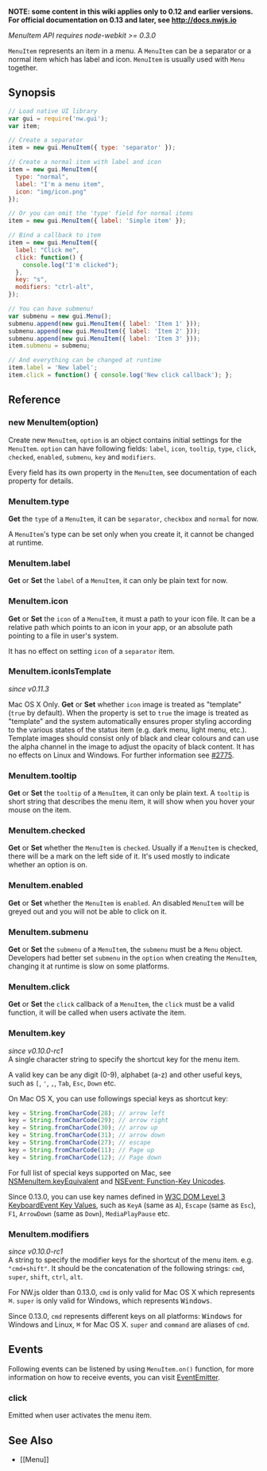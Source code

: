 **NOTE: some content in this wiki applies only to 0.12 and earlier versions. For official documentation on 0.13 and later, see http://docs.nwjs.io**

_MenuItem API requires node-webkit >= 0.3.0_

`MenuItem` represents an item in a menu. A `MenuItem` can be a separator or a normal item which has label and icon. `MenuItem` is usually used with `Menu` together.

## Synopsis

```javascript
// Load native UI library
var gui = require('nw.gui');
var item;

// Create a separator
item = new gui.MenuItem({ type: 'separator' });

// Create a normal item with label and icon
item = new gui.MenuItem({
  type: "normal", 
  label: "I'm a menu item",
  icon: "img/icon.png"
});

// Or you can omit the 'type' field for normal items
item = new gui.MenuItem({ label: 'Simple item' });

// Bind a callback to item
item = new gui.MenuItem({
  label: "Click me",
  click: function() {
    console.log("I'm clicked");
  },
  key: "s",
  modifiers: "ctrl-alt",
});

// You can have submenu!
var submenu = new gui.Menu();
submenu.append(new gui.MenuItem({ label: 'Item 1' }));
submenu.append(new gui.MenuItem({ label: 'Item 2' }));
submenu.append(new gui.MenuItem({ label: 'Item 3' }));
item.submenu = submenu;

// And everything can be changed at runtime
item.label = 'New label';
item.click = function() { console.log('New click callback'); };
```

## Reference

### new MenuItem(option)

Create new `MenuItem`, `option` is an object contains initial settings for the `MenuItem`. `option` can have following fields: `label`, `icon`, `tooltip`, `type`, `click`, `checked`, `enabled`, `submenu`, `key` and `modifiers`.

Every field has its own property in the `MenuItem`, see documentation of each property for details.

### MenuItem.type

**Get** the `type` of a `MenuItem`, it can be `separator`, `checkbox` and `normal` for now.

A `MenuItem`'s type can be set only when you create it, it cannot be changed at runtime.

### MenuItem.label

**Get** or **Set** the `label` of a `MenuItem`, it can only be plain text for now.

### MenuItem.icon

**Get** or **Set** the `icon` of a `MenuItem`, it must a path to your icon file. It can be a relative path which points to an icon in your app, or an absolute path pointing to a file in user's system.

It has no effect on setting `icon` of a `separator` item.

### MenuItem.iconIsTemplate
_since v0.11.3_

Mac OS X Only. **Get** or **Set** whether `icon` image is treated as "template" (`true` by default). When the property is set to `true` the image is treated as "template" and the system automatically ensures proper styling according to the various states of the status item (e.g. dark menu, light menu, etc.). Template images should consist only of black and clear colours and can use the alpha channel in the image to adjust the opacity of black content. It has no effects on Linux and Windows. For further information see [#2775](https://github.com/rogerwang/node-webkit/pull/2775).

### MenuItem.tooltip

**Get** or **Set** the `tooltip` of a `MenuItem`, it can only be plain text. A `tooltip` is short string that describes the menu item, it will show when you hover your mouse on the item.

### MenuItem.checked

**Get** or **Set** whether the `MenuItem` is `checked`. Usually if a `MenuItem` is checked, there will be a mark on the left side of it. It's used mostly to indicate whether an option is on.

### MenuItem.enabled

**Get** or **Set** whether the `MenuItem` is `enabled`. An disabled `MenuItem` will be greyed out and you will not be able to click on it.

### MenuItem.submenu

**Get** or **Set** the `submenu` of a `MenuItem`, the `submenu` must be a `Menu` object. Developers had better set `submenu` in the `option` when creating the `MenuItem`, changing it at runtime is slow on some platforms.

### MenuItem.click

**Get** or **Set** the `click` callback of a `MenuItem`, the `click` must be a valid function, it will be called when users activate the item.

### MenuItem.key
_since v0.10.0-rc1_  
A single character string to specify the shortcut key for the menu item.

A valid key can be any digit (0-9), alphabet (a-z) and other useful keys, such as `[`, `'`, `,`, `Tab`, `Esc`, `Down` etc.

On Mac OS X, you can use followings special keys as shortcut key:
```javascript
key = String.fromCharCode(28); // arrow left
key = String.fromCharCode(29); // arrow right
key = String.fromCharCode(30); // arrow up
key = String.fromCharCode(31); // arrow down
key = String.fromCharCode(27); // escape
key = String.fromCharCode(11); // Page up
key = String.fromCharCode(12); // Page down
```
For full list of special keys supported on Mac, see [NSMenuItem.keyEquivalent](https://developer.apple.com/library/mac/documentation/Cocoa/Reference/ApplicationKit/Classes/NSMenuItem_Class/#//apple_ref/occ/instp/NSMenuItem/keyEquivalent) and [NSEvent: Function-Key Unicodes](https://developer.apple.com/library/mac/documentation/Cocoa/Reference/ApplicationKit/Classes/NSEvent_Class/index.html#//apple_ref/doc/constant_group/Function_Key_Unicodes).

Since 0.13.0, you can use key names defined in [W3C DOM Level 3 KeyboardEvent Key Values](http://www.w3.org/TR/DOM-Level-3-Events-key/), such as `KeyA` (same as `A`), `Escape` (same as `Esc`), `F1`, `ArrowDown` (same as `Down`), `MediaPlayPause` etc.

### MenuItem.modifiers
_since v0.10.0-rc1_  
A string to specify the modifier keys for the shortcut of the menu item. e.g. `"cmd+shift"`. It should be the concatenation of the following strings: `cmd`, `super`, `shift`, `ctrl`, `alt`.

For NW.js older than 0.13.0, `cmd` is only valid for Mac OS X which represents <kbd>&#8984;</kbd>. `super` is only valid for Windows, which represents <kbd>Windows</kbd>.

Since 0.13.0, `cmd` represents different keys on all platforms: <kbd>Windows</kbd> for Windows and Linux, <kbd>&#8984;</kbd> for Mac OS X. `super` and `command` are aliases of `cmd`.

## Events
Following events can be listened by using `MenuItem.on()` function, for more information on how to receive events, you can visit [EventEmitter](http://nodejs.org/api/events.html#events_class_events_eventemitter).

### click

Emitted when user activates the menu item.

## See Also

* [[Menu]]